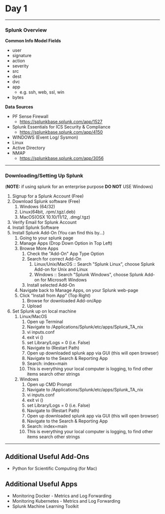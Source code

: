 # Day 1
- - - - -
### Splunk Overview

**Common Info Model Fields**
* user
* signature
* action 
* severity
* src
* dest
* dvc
* app 
  * e.g. ssh, web, ssl, win
* bytes 

**Data Sources**
* PF Sense Firewall
  * https://splunkbase.splunk.com/app/1527
* Splunk Essentials for ICS Security & Compliance
  * https://splunkbase.splunk.com/app/4150
* WINDOWS (Event Log/ Sysmon)
* Linux
* Active Directory
* NMAP
  * https://splunkbase.splunk.com/app/3056
- - - - -
### Downloading/Setting Up Splunk
(**NOTE:** if using splunk for an enterprise purpose **DO NOT** USE Windows)
1. Signup for a Splunk Account (Free)
2. Download Splunk software (Free)
   1. Windows (64/32)
   2. Linux(64bit, .rpm/.tgz/.deb)
   3. MacOS(OSX 10.10/11/12, .dmg/.tgz)
3. Verify Email for Splunk Account
4. Install Splunk Software
5. Install Splunk Add-On (You can find this by...)
   1. Going to your splunk page
   2. Manage Apps (Drop Down Option in Top Left)
   3. Browse More Apps
       1. Check the "Add-On" App Type Option
       2. Search for correct Add-On
           1. Linux/Unix/MacOS :: Search "Splunk Linux", choose Splunk Add-on for Unix and Linux
           2. Windows :: Search "Splunk Windows", choose Splunk Add-on for Microsoft Windows
       3. Install selected Add-On
   4. Navigate back to Manage Apps, on your Splunk web-page
   5. Click "Install from App" (Top Right)
       1. Browse for downloaded Add-on/App
       2. Upload
6. Set Splunk up on local machine
   1. Linux/MacOS
       1. Open up Terminal
       2. Navigate to /Applications/Splunk/etc/apps/Splunk_TA_nix
       3. vi inputs.conf
       4. exit vi ()
       5. set Library/Logs = 0 (i.e. False)
       6. Navigate to (Restart Path)
       7. Open up downloaded splunk app via GUI (this will open browser)
       8. Navigate to the Search & Reporting App
       9. Search: index=main
       10. This is everything your local computer is logging, to find other items search other strings
   2. Windows
       1. Open up CMD Prompt
       2. Navigate to /Applications/Splunk/etc/apps/Splunk_TA_nix
       3. vi inputs.conf
       4. exit vi ()
       5. set Library/Logs = 0 (i.e. False)
       6. Navigate to (Restart Path)
       7. Open up downloaded splunk app via GUI (this will open browser)
       8. Navigate to the Search & Reporting App
       9. Search: index=main
       10. This is everything your local computer is logging, to find other items search other strings


- - - - -
## Additional Useful Add-Ons
* Python for Scientific Computing (for Mac)

## Additional Useful Apps
* Monitoring Docker - Metrics and Log Forwarding
* Monitoring Kubernetes - Metrics and Log Forwarding
* Splunk Machine Learning Toolkit

